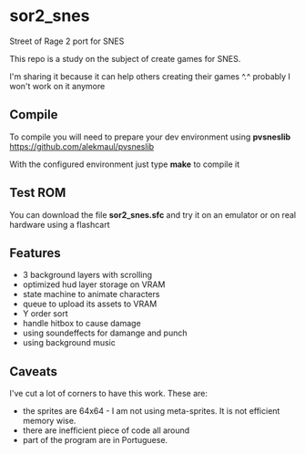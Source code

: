 # sor2_snes
Street of Rage 2 port for SNES

This repo is a study on the subject of create games for SNES.

I'm sharing it because it can help others creating their games ^.^ probably I won't work on it anymore

## Compile

To compile you will need to prepare your dev environment using __pvsneslib__ https://github.com/alekmaul/pvsneslib

With the configured environment just type __make__ to compile it

## Test ROM

You can download the file __sor2_snes.sfc__ and try it on an emulator or on real hardware using a flashcart

## Features

* 3 background layers with scrolling
* optimized hud layer storage on VRAM
* state machine to animate characters
* queue to upload its assets to VRAM
* Y order sort 
* handle hitbox to cause damage
* using soundeffects for damange and punch
* using background music

## Caveats

I've cut a lot of corners to have this work. These are:
* the sprites are 64x64 - I am not using meta-sprites. It is not efficient memory wise.
* there are inefficient piece of code all around
* part of the program are in Portuguese. 
